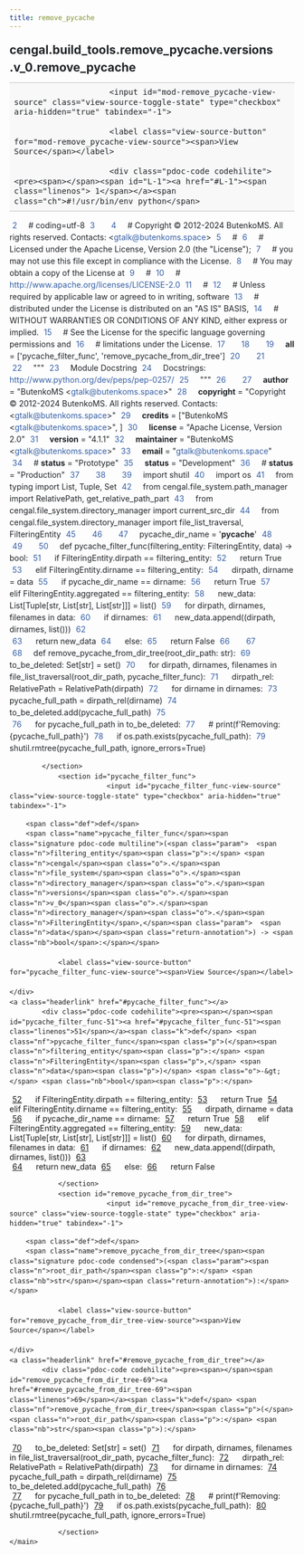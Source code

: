 ```yaml
---
title: remove_pycache
---
```


<div>
    <main class="pdoc">
            <section class="module-info">
                    <h1 class="modulename">
cengal<wbr>.build_tools<wbr>.remove_pycache<wbr>.versions<wbr>.v_0<wbr>.remove_pycache    </h1>

                
                        <input id="mod-remove_pycache-view-source" class="view-source-toggle-state" type="checkbox" aria-hidden="true" tabindex="-1">

                        <label class="view-source-button" for="mod-remove_pycache-view-source"><span>View Source</span></label>

                        <div class="pdoc-code codehilite"><pre><span></span><span id="L-1"><a href="#L-1"><span class="linenos"> 1</span></a><span class="ch">#!/usr/bin/env python</span>
</span><span id="L-2"><a href="#L-2"><span class="linenos"> 2</span></a><span class="c1"># coding=utf-8</span>
</span><span id="L-3"><a href="#L-3"><span class="linenos"> 3</span></a>
</span><span id="L-4"><a href="#L-4"><span class="linenos"> 4</span></a><span class="c1"># Copyright © 2012-2024 ButenkoMS. All rights reserved. Contacts: &lt;gtalk@butenkoms.space&gt;</span>
</span><span id="L-5"><a href="#L-5"><span class="linenos"> 5</span></a><span class="c1"># </span>
</span><span id="L-6"><a href="#L-6"><span class="linenos"> 6</span></a><span class="c1"># Licensed under the Apache License, Version 2.0 (the &quot;License&quot;);</span>
</span><span id="L-7"><a href="#L-7"><span class="linenos"> 7</span></a><span class="c1"># you may not use this file except in compliance with the License.</span>
</span><span id="L-8"><a href="#L-8"><span class="linenos"> 8</span></a><span class="c1"># You may obtain a copy of the License at</span>
</span><span id="L-9"><a href="#L-9"><span class="linenos"> 9</span></a><span class="c1"># </span>
</span><span id="L-10"><a href="#L-10"><span class="linenos">10</span></a><span class="c1">#     http://www.apache.org/licenses/LICENSE-2.0</span>
</span><span id="L-11"><a href="#L-11"><span class="linenos">11</span></a><span class="c1"># </span>
</span><span id="L-12"><a href="#L-12"><span class="linenos">12</span></a><span class="c1"># Unless required by applicable law or agreed to in writing, software</span>
</span><span id="L-13"><a href="#L-13"><span class="linenos">13</span></a><span class="c1"># distributed under the License is distributed on an &quot;AS IS&quot; BASIS,</span>
</span><span id="L-14"><a href="#L-14"><span class="linenos">14</span></a><span class="c1"># WITHOUT WARRANTIES OR CONDITIONS OF ANY KIND, either express or implied.</span>
</span><span id="L-15"><a href="#L-15"><span class="linenos">15</span></a><span class="c1"># See the License for the specific language governing permissions and</span>
</span><span id="L-16"><a href="#L-16"><span class="linenos">16</span></a><span class="c1"># limitations under the License.</span>
</span><span id="L-17"><a href="#L-17"><span class="linenos">17</span></a>
</span><span id="L-18"><a href="#L-18"><span class="linenos">18</span></a>
</span><span id="L-19"><a href="#L-19"><span class="linenos">19</span></a><span class="n">__all__</span> <span class="o">=</span> <span class="p">[</span><span class="s1">&#39;pycache_filter_func&#39;</span><span class="p">,</span> <span class="s1">&#39;remove_pycache_from_dir_tree&#39;</span><span class="p">]</span>
</span><span id="L-20"><a href="#L-20"><span class="linenos">20</span></a>
</span><span id="L-21"><a href="#L-21"><span class="linenos">21</span></a>
</span><span id="L-22"><a href="#L-22"><span class="linenos">22</span></a><span class="sd">&quot;&quot;&quot;</span>
</span><span id="L-23"><a href="#L-23"><span class="linenos">23</span></a><span class="sd">Module Docstring</span>
</span><span id="L-24"><a href="#L-24"><span class="linenos">24</span></a><span class="sd">Docstrings: http://www.python.org/dev/peps/pep-0257/</span>
</span><span id="L-25"><a href="#L-25"><span class="linenos">25</span></a><span class="sd">&quot;&quot;&quot;</span>
</span><span id="L-26"><a href="#L-26"><span class="linenos">26</span></a>
</span><span id="L-27"><a href="#L-27"><span class="linenos">27</span></a><span class="n">__author__</span> <span class="o">=</span> <span class="s2">&quot;ButenkoMS &lt;gtalk@butenkoms.space&gt;&quot;</span>
</span><span id="L-28"><a href="#L-28"><span class="linenos">28</span></a><span class="n">__copyright__</span> <span class="o">=</span> <span class="s2">&quot;Copyright © 2012-2024 ButenkoMS. All rights reserved. Contacts: &lt;gtalk@butenkoms.space&gt;&quot;</span>
</span><span id="L-29"><a href="#L-29"><span class="linenos">29</span></a><span class="n">__credits__</span> <span class="o">=</span> <span class="p">[</span><span class="s2">&quot;ButenkoMS &lt;gtalk@butenkoms.space&gt;&quot;</span><span class="p">,</span> <span class="p">]</span>
</span><span id="L-30"><a href="#L-30"><span class="linenos">30</span></a><span class="n">__license__</span> <span class="o">=</span> <span class="s2">&quot;Apache License, Version 2.0&quot;</span>
</span><span id="L-31"><a href="#L-31"><span class="linenos">31</span></a><span class="n">__version__</span> <span class="o">=</span> <span class="s2">&quot;4.1.1&quot;</span>
</span><span id="L-32"><a href="#L-32"><span class="linenos">32</span></a><span class="n">__maintainer__</span> <span class="o">=</span> <span class="s2">&quot;ButenkoMS &lt;gtalk@butenkoms.space&gt;&quot;</span>
</span><span id="L-33"><a href="#L-33"><span class="linenos">33</span></a><span class="n">__email__</span> <span class="o">=</span> <span class="s2">&quot;gtalk@butenkoms.space&quot;</span>
</span><span id="L-34"><a href="#L-34"><span class="linenos">34</span></a><span class="c1"># __status__ = &quot;Prototype&quot;</span>
</span><span id="L-35"><a href="#L-35"><span class="linenos">35</span></a><span class="n">__status__</span> <span class="o">=</span> <span class="s2">&quot;Development&quot;</span>
</span><span id="L-36"><a href="#L-36"><span class="linenos">36</span></a><span class="c1"># __status__ = &quot;Production&quot;</span>
</span><span id="L-37"><a href="#L-37"><span class="linenos">37</span></a>
</span><span id="L-38"><a href="#L-38"><span class="linenos">38</span></a>
</span><span id="L-39"><a href="#L-39"><span class="linenos">39</span></a><span class="kn">import</span> <span class="nn">shutil</span>
</span><span id="L-40"><a href="#L-40"><span class="linenos">40</span></a><span class="kn">import</span> <span class="nn">os</span>
</span><span id="L-41"><a href="#L-41"><span class="linenos">41</span></a><span class="kn">from</span> <span class="nn">typing</span> <span class="kn">import</span> <span class="n">List</span><span class="p">,</span> <span class="n">Tuple</span><span class="p">,</span> <span class="n">Set</span>
</span><span id="L-42"><a href="#L-42"><span class="linenos">42</span></a><span class="kn">from</span> <span class="nn">cengal.file_system.path_manager</span> <span class="kn">import</span> <span class="n">RelativePath</span><span class="p">,</span> <span class="n">get_relative_path_part</span>
</span><span id="L-43"><a href="#L-43"><span class="linenos">43</span></a><span class="kn">from</span> <span class="nn">cengal.file_system.directory_manager</span> <span class="kn">import</span> <span class="n">current_src_dir</span>
</span><span id="L-44"><a href="#L-44"><span class="linenos">44</span></a><span class="kn">from</span> <span class="nn">cengal.file_system.directory_manager</span> <span class="kn">import</span> <span class="n">file_list_traversal</span><span class="p">,</span> <span class="n">FilteringEntity</span>
</span><span id="L-45"><a href="#L-45"><span class="linenos">45</span></a>
</span><span id="L-46"><a href="#L-46"><span class="linenos">46</span></a>
</span><span id="L-47"><a href="#L-47"><span class="linenos">47</span></a><span class="n">pycache_dir_name</span> <span class="o">=</span> <span class="s1">&#39;__pycache__&#39;</span>
</span><span id="L-48"><a href="#L-48"><span class="linenos">48</span></a>
</span><span id="L-49"><a href="#L-49"><span class="linenos">49</span></a>
</span><span id="L-50"><a href="#L-50"><span class="linenos">50</span></a><span class="k">def</span> <span class="nf">pycache_filter_func</span><span class="p">(</span><span class="n">filtering_entity</span><span class="p">:</span> <span class="n">FilteringEntity</span><span class="p">,</span> <span class="n">data</span><span class="p">)</span> <span class="o">-&gt;</span> <span class="nb">bool</span><span class="p">:</span>
</span><span id="L-51"><a href="#L-51"><span class="linenos">51</span></a>    <span class="k">if</span> <span class="n">FilteringEntity</span><span class="o">.</span><span class="n">dirpath</span> <span class="o">==</span> <span class="n">filtering_entity</span><span class="p">:</span>
</span><span id="L-52"><a href="#L-52"><span class="linenos">52</span></a>        <span class="k">return</span> <span class="kc">True</span>
</span><span id="L-53"><a href="#L-53"><span class="linenos">53</span></a>    <span class="k">elif</span> <span class="n">FilteringEntity</span><span class="o">.</span><span class="n">dirname</span> <span class="o">==</span> <span class="n">filtering_entity</span><span class="p">:</span>
</span><span id="L-54"><a href="#L-54"><span class="linenos">54</span></a>        <span class="n">dirpath</span><span class="p">,</span> <span class="n">dirname</span> <span class="o">=</span> <span class="n">data</span>
</span><span id="L-55"><a href="#L-55"><span class="linenos">55</span></a>        <span class="k">if</span> <span class="n">pycache_dir_name</span> <span class="o">==</span> <span class="n">dirname</span><span class="p">:</span>
</span><span id="L-56"><a href="#L-56"><span class="linenos">56</span></a>            <span class="k">return</span> <span class="kc">True</span>
</span><span id="L-57"><a href="#L-57"><span class="linenos">57</span></a>    <span class="k">elif</span> <span class="n">FilteringEntity</span><span class="o">.</span><span class="n">aggregated</span> <span class="o">==</span> <span class="n">filtering_entity</span><span class="p">:</span>
</span><span id="L-58"><a href="#L-58"><span class="linenos">58</span></a>        <span class="n">new_data</span><span class="p">:</span> <span class="n">List</span><span class="p">[</span><span class="n">Tuple</span><span class="p">[</span><span class="nb">str</span><span class="p">,</span> <span class="n">List</span><span class="p">[</span><span class="nb">str</span><span class="p">],</span> <span class="n">List</span><span class="p">[</span><span class="nb">str</span><span class="p">]]]</span> <span class="o">=</span> <span class="nb">list</span><span class="p">()</span>
</span><span id="L-59"><a href="#L-59"><span class="linenos">59</span></a>        <span class="k">for</span> <span class="n">dirpath</span><span class="p">,</span> <span class="n">dirnames</span><span class="p">,</span> <span class="n">filenames</span> <span class="ow">in</span> <span class="n">data</span><span class="p">:</span>
</span><span id="L-60"><a href="#L-60"><span class="linenos">60</span></a>            <span class="k">if</span> <span class="n">dirnames</span><span class="p">:</span>
</span><span id="L-61"><a href="#L-61"><span class="linenos">61</span></a>                <span class="n">new_data</span><span class="o">.</span><span class="n">append</span><span class="p">((</span><span class="n">dirpath</span><span class="p">,</span> <span class="n">dirnames</span><span class="p">,</span> <span class="nb">list</span><span class="p">()))</span>
</span><span id="L-62"><a href="#L-62"><span class="linenos">62</span></a>        
</span><span id="L-63"><a href="#L-63"><span class="linenos">63</span></a>        <span class="k">return</span> <span class="n">new_data</span>
</span><span id="L-64"><a href="#L-64"><span class="linenos">64</span></a>    <span class="k">else</span><span class="p">:</span>
</span><span id="L-65"><a href="#L-65"><span class="linenos">65</span></a>        <span class="k">return</span> <span class="kc">False</span>
</span><span id="L-66"><a href="#L-66"><span class="linenos">66</span></a>
</span><span id="L-67"><a href="#L-67"><span class="linenos">67</span></a>
</span><span id="L-68"><a href="#L-68"><span class="linenos">68</span></a><span class="k">def</span> <span class="nf">remove_pycache_from_dir_tree</span><span class="p">(</span><span class="n">root_dir_path</span><span class="p">:</span> <span class="nb">str</span><span class="p">):</span>
</span><span id="L-69"><a href="#L-69"><span class="linenos">69</span></a>    <span class="n">to_be_deleted</span><span class="p">:</span> <span class="n">Set</span><span class="p">[</span><span class="nb">str</span><span class="p">]</span> <span class="o">=</span> <span class="nb">set</span><span class="p">()</span>
</span><span id="L-70"><a href="#L-70"><span class="linenos">70</span></a>    <span class="k">for</span> <span class="n">dirpath</span><span class="p">,</span> <span class="n">dirnames</span><span class="p">,</span> <span class="n">filenames</span> <span class="ow">in</span> <span class="n">file_list_traversal</span><span class="p">(</span><span class="n">root_dir_path</span><span class="p">,</span> <span class="n">pycache_filter_func</span><span class="p">):</span>
</span><span id="L-71"><a href="#L-71"><span class="linenos">71</span></a>        <span class="n">dirpath_rel</span><span class="p">:</span> <span class="n">RelativePath</span> <span class="o">=</span> <span class="n">RelativePath</span><span class="p">(</span><span class="n">dirpath</span><span class="p">)</span>
</span><span id="L-72"><a href="#L-72"><span class="linenos">72</span></a>        <span class="k">for</span> <span class="n">dirname</span> <span class="ow">in</span> <span class="n">dirnames</span><span class="p">:</span>
</span><span id="L-73"><a href="#L-73"><span class="linenos">73</span></a>            <span class="n">pycache_full_path</span> <span class="o">=</span> <span class="n">dirpath_rel</span><span class="p">(</span><span class="n">dirname</span><span class="p">)</span>
</span><span id="L-74"><a href="#L-74"><span class="linenos">74</span></a>            <span class="n">to_be_deleted</span><span class="o">.</span><span class="n">add</span><span class="p">(</span><span class="n">pycache_full_path</span><span class="p">)</span>
</span><span id="L-75"><a href="#L-75"><span class="linenos">75</span></a>    
</span><span id="L-76"><a href="#L-76"><span class="linenos">76</span></a>    <span class="k">for</span> <span class="n">pycache_full_path</span> <span class="ow">in</span> <span class="n">to_be_deleted</span><span class="p">:</span>
</span><span id="L-77"><a href="#L-77"><span class="linenos">77</span></a>        <span class="c1"># print(f&#39;Removing: {pycache_full_path}&#39;)</span>
</span><span id="L-78"><a href="#L-78"><span class="linenos">78</span></a>        <span class="k">if</span> <span class="n">os</span><span class="o">.</span><span class="n">path</span><span class="o">.</span><span class="n">exists</span><span class="p">(</span><span class="n">pycache_full_path</span><span class="p">):</span>
</span><span id="L-79"><a href="#L-79"><span class="linenos">79</span></a>            <span class="n">shutil</span><span class="o">.</span><span class="n">rmtree</span><span class="p">(</span><span class="n">pycache_full_path</span><span class="p">,</span> <span class="n">ignore_errors</span><span class="o">=</span><span class="kc">True</span><span class="p">)</span>
</span></pre></div>


            </section>
                <section id="pycache_filter_func">
                            <input id="pycache_filter_func-view-source" class="view-source-toggle-state" type="checkbox" aria-hidden="true" tabindex="-1">
<div class="attr function">
            
        <span class="def">def</span>
        <span class="name">pycache_filter_func</span><span class="signature pdoc-code multiline">(<span class="param">	<span class="n">filtering_entity</span><span class="p">:</span> <span class="n">cengal</span><span class="o">.</span><span class="n">file_system</span><span class="o">.</span><span class="n">directory_manager</span><span class="o">.</span><span class="n">versions</span><span class="o">.</span><span class="n">v_0</span><span class="o">.</span><span class="n">directory_manager</span><span class="o">.</span><span class="n">FilteringEntity</span>,</span><span class="param">	<span class="n">data</span></span><span class="return-annotation">) -> <span class="nb">bool</span>:</span></span>

                <label class="view-source-button" for="pycache_filter_func-view-source"><span>View Source</span></label>

    </div>
    <a class="headerlink" href="#pycache_filter_func"></a>
            <div class="pdoc-code codehilite"><pre><span></span><span id="pycache_filter_func-51"><a href="#pycache_filter_func-51"><span class="linenos">51</span></a><span class="k">def</span> <span class="nf">pycache_filter_func</span><span class="p">(</span><span class="n">filtering_entity</span><span class="p">:</span> <span class="n">FilteringEntity</span><span class="p">,</span> <span class="n">data</span><span class="p">)</span> <span class="o">-&gt;</span> <span class="nb">bool</span><span class="p">:</span>
</span><span id="pycache_filter_func-52"><a href="#pycache_filter_func-52"><span class="linenos">52</span></a>    <span class="k">if</span> <span class="n">FilteringEntity</span><span class="o">.</span><span class="n">dirpath</span> <span class="o">==</span> <span class="n">filtering_entity</span><span class="p">:</span>
</span><span id="pycache_filter_func-53"><a href="#pycache_filter_func-53"><span class="linenos">53</span></a>        <span class="k">return</span> <span class="kc">True</span>
</span><span id="pycache_filter_func-54"><a href="#pycache_filter_func-54"><span class="linenos">54</span></a>    <span class="k">elif</span> <span class="n">FilteringEntity</span><span class="o">.</span><span class="n">dirname</span> <span class="o">==</span> <span class="n">filtering_entity</span><span class="p">:</span>
</span><span id="pycache_filter_func-55"><a href="#pycache_filter_func-55"><span class="linenos">55</span></a>        <span class="n">dirpath</span><span class="p">,</span> <span class="n">dirname</span> <span class="o">=</span> <span class="n">data</span>
</span><span id="pycache_filter_func-56"><a href="#pycache_filter_func-56"><span class="linenos">56</span></a>        <span class="k">if</span> <span class="n">pycache_dir_name</span> <span class="o">==</span> <span class="n">dirname</span><span class="p">:</span>
</span><span id="pycache_filter_func-57"><a href="#pycache_filter_func-57"><span class="linenos">57</span></a>            <span class="k">return</span> <span class="kc">True</span>
</span><span id="pycache_filter_func-58"><a href="#pycache_filter_func-58"><span class="linenos">58</span></a>    <span class="k">elif</span> <span class="n">FilteringEntity</span><span class="o">.</span><span class="n">aggregated</span> <span class="o">==</span> <span class="n">filtering_entity</span><span class="p">:</span>
</span><span id="pycache_filter_func-59"><a href="#pycache_filter_func-59"><span class="linenos">59</span></a>        <span class="n">new_data</span><span class="p">:</span> <span class="n">List</span><span class="p">[</span><span class="n">Tuple</span><span class="p">[</span><span class="nb">str</span><span class="p">,</span> <span class="n">List</span><span class="p">[</span><span class="nb">str</span><span class="p">],</span> <span class="n">List</span><span class="p">[</span><span class="nb">str</span><span class="p">]]]</span> <span class="o">=</span> <span class="nb">list</span><span class="p">()</span>
</span><span id="pycache_filter_func-60"><a href="#pycache_filter_func-60"><span class="linenos">60</span></a>        <span class="k">for</span> <span class="n">dirpath</span><span class="p">,</span> <span class="n">dirnames</span><span class="p">,</span> <span class="n">filenames</span> <span class="ow">in</span> <span class="n">data</span><span class="p">:</span>
</span><span id="pycache_filter_func-61"><a href="#pycache_filter_func-61"><span class="linenos">61</span></a>            <span class="k">if</span> <span class="n">dirnames</span><span class="p">:</span>
</span><span id="pycache_filter_func-62"><a href="#pycache_filter_func-62"><span class="linenos">62</span></a>                <span class="n">new_data</span><span class="o">.</span><span class="n">append</span><span class="p">((</span><span class="n">dirpath</span><span class="p">,</span> <span class="n">dirnames</span><span class="p">,</span> <span class="nb">list</span><span class="p">()))</span>
</span><span id="pycache_filter_func-63"><a href="#pycache_filter_func-63"><span class="linenos">63</span></a>        
</span><span id="pycache_filter_func-64"><a href="#pycache_filter_func-64"><span class="linenos">64</span></a>        <span class="k">return</span> <span class="n">new_data</span>
</span><span id="pycache_filter_func-65"><a href="#pycache_filter_func-65"><span class="linenos">65</span></a>    <span class="k">else</span><span class="p">:</span>
</span><span id="pycache_filter_func-66"><a href="#pycache_filter_func-66"><span class="linenos">66</span></a>        <span class="k">return</span> <span class="kc">False</span>
</span></pre></div>


    

                </section>
                <section id="remove_pycache_from_dir_tree">
                            <input id="remove_pycache_from_dir_tree-view-source" class="view-source-toggle-state" type="checkbox" aria-hidden="true" tabindex="-1">
<div class="attr function">
            
        <span class="def">def</span>
        <span class="name">remove_pycache_from_dir_tree</span><span class="signature pdoc-code condensed">(<span class="param"><span class="n">root_dir_path</span><span class="p">:</span> <span class="nb">str</span></span><span class="return-annotation">):</span></span>

                <label class="view-source-button" for="remove_pycache_from_dir_tree-view-source"><span>View Source</span></label>

    </div>
    <a class="headerlink" href="#remove_pycache_from_dir_tree"></a>
            <div class="pdoc-code codehilite"><pre><span></span><span id="remove_pycache_from_dir_tree-69"><a href="#remove_pycache_from_dir_tree-69"><span class="linenos">69</span></a><span class="k">def</span> <span class="nf">remove_pycache_from_dir_tree</span><span class="p">(</span><span class="n">root_dir_path</span><span class="p">:</span> <span class="nb">str</span><span class="p">):</span>
</span><span id="remove_pycache_from_dir_tree-70"><a href="#remove_pycache_from_dir_tree-70"><span class="linenos">70</span></a>    <span class="n">to_be_deleted</span><span class="p">:</span> <span class="n">Set</span><span class="p">[</span><span class="nb">str</span><span class="p">]</span> <span class="o">=</span> <span class="nb">set</span><span class="p">()</span>
</span><span id="remove_pycache_from_dir_tree-71"><a href="#remove_pycache_from_dir_tree-71"><span class="linenos">71</span></a>    <span class="k">for</span> <span class="n">dirpath</span><span class="p">,</span> <span class="n">dirnames</span><span class="p">,</span> <span class="n">filenames</span> <span class="ow">in</span> <span class="n">file_list_traversal</span><span class="p">(</span><span class="n">root_dir_path</span><span class="p">,</span> <span class="n">pycache_filter_func</span><span class="p">):</span>
</span><span id="remove_pycache_from_dir_tree-72"><a href="#remove_pycache_from_dir_tree-72"><span class="linenos">72</span></a>        <span class="n">dirpath_rel</span><span class="p">:</span> <span class="n">RelativePath</span> <span class="o">=</span> <span class="n">RelativePath</span><span class="p">(</span><span class="n">dirpath</span><span class="p">)</span>
</span><span id="remove_pycache_from_dir_tree-73"><a href="#remove_pycache_from_dir_tree-73"><span class="linenos">73</span></a>        <span class="k">for</span> <span class="n">dirname</span> <span class="ow">in</span> <span class="n">dirnames</span><span class="p">:</span>
</span><span id="remove_pycache_from_dir_tree-74"><a href="#remove_pycache_from_dir_tree-74"><span class="linenos">74</span></a>            <span class="n">pycache_full_path</span> <span class="o">=</span> <span class="n">dirpath_rel</span><span class="p">(</span><span class="n">dirname</span><span class="p">)</span>
</span><span id="remove_pycache_from_dir_tree-75"><a href="#remove_pycache_from_dir_tree-75"><span class="linenos">75</span></a>            <span class="n">to_be_deleted</span><span class="o">.</span><span class="n">add</span><span class="p">(</span><span class="n">pycache_full_path</span><span class="p">)</span>
</span><span id="remove_pycache_from_dir_tree-76"><a href="#remove_pycache_from_dir_tree-76"><span class="linenos">76</span></a>    
</span><span id="remove_pycache_from_dir_tree-77"><a href="#remove_pycache_from_dir_tree-77"><span class="linenos">77</span></a>    <span class="k">for</span> <span class="n">pycache_full_path</span> <span class="ow">in</span> <span class="n">to_be_deleted</span><span class="p">:</span>
</span><span id="remove_pycache_from_dir_tree-78"><a href="#remove_pycache_from_dir_tree-78"><span class="linenos">78</span></a>        <span class="c1"># print(f&#39;Removing: {pycache_full_path}&#39;)</span>
</span><span id="remove_pycache_from_dir_tree-79"><a href="#remove_pycache_from_dir_tree-79"><span class="linenos">79</span></a>        <span class="k">if</span> <span class="n">os</span><span class="o">.</span><span class="n">path</span><span class="o">.</span><span class="n">exists</span><span class="p">(</span><span class="n">pycache_full_path</span><span class="p">):</span>
</span><span id="remove_pycache_from_dir_tree-80"><a href="#remove_pycache_from_dir_tree-80"><span class="linenos">80</span></a>            <span class="n">shutil</span><span class="o">.</span><span class="n">rmtree</span><span class="p">(</span><span class="n">pycache_full_path</span><span class="p">,</span> <span class="n">ignore_errors</span><span class="o">=</span><span class="kc">True</span><span class="p">)</span>
</span></pre></div>


    

                </section>
    </main>


<style>pre{line-height:125%;}span.linenos{color:inherit; background-color:transparent; padding-left:5px; padding-right:20px;}.pdoc-code .hll{background-color:#ffffcc}.pdoc-code{background:#f8f8f8;}.pdoc-code .c{color:#3D7B7B; font-style:italic}.pdoc-code .err{border:1px solid #FF0000}.pdoc-code .k{color:#008000; font-weight:bold}.pdoc-code .o{color:#666666}.pdoc-code .ch{color:#3D7B7B; font-style:italic}.pdoc-code .cm{color:#3D7B7B; font-style:italic}.pdoc-code .cp{color:#9C6500}.pdoc-code .cpf{color:#3D7B7B; font-style:italic}.pdoc-code .c1{color:#3D7B7B; font-style:italic}.pdoc-code .cs{color:#3D7B7B; font-style:italic}.pdoc-code .gd{color:#A00000}.pdoc-code .ge{font-style:italic}.pdoc-code .gr{color:#E40000}.pdoc-code .gh{color:#000080; font-weight:bold}.pdoc-code .gi{color:#008400}.pdoc-code .go{color:#717171}.pdoc-code .gp{color:#000080; font-weight:bold}.pdoc-code .gs{font-weight:bold}.pdoc-code .gu{color:#800080; font-weight:bold}.pdoc-code .gt{color:#0044DD}.pdoc-code .kc{color:#008000; font-weight:bold}.pdoc-code .kd{color:#008000; font-weight:bold}.pdoc-code .kn{color:#008000; font-weight:bold}.pdoc-code .kp{color:#008000}.pdoc-code .kr{color:#008000; font-weight:bold}.pdoc-code .kt{color:#B00040}.pdoc-code .m{color:#666666}.pdoc-code .s{color:#BA2121}.pdoc-code .na{color:#687822}.pdoc-code .nb{color:#008000}.pdoc-code .nc{color:#0000FF; font-weight:bold}.pdoc-code .no{color:#880000}.pdoc-code .nd{color:#AA22FF}.pdoc-code .ni{color:#717171; font-weight:bold}.pdoc-code .ne{color:#CB3F38; font-weight:bold}.pdoc-code .nf{color:#0000FF}.pdoc-code .nl{color:#767600}.pdoc-code .nn{color:#0000FF; font-weight:bold}.pdoc-code .nt{color:#008000; font-weight:bold}.pdoc-code .nv{color:#19177C}.pdoc-code .ow{color:#AA22FF; font-weight:bold}.pdoc-code .w{color:#bbbbbb}.pdoc-code .mb{color:#666666}.pdoc-code .mf{color:#666666}.pdoc-code .mh{color:#666666}.pdoc-code .mi{color:#666666}.pdoc-code .mo{color:#666666}.pdoc-code .sa{color:#BA2121}.pdoc-code .sb{color:#BA2121}.pdoc-code .sc{color:#BA2121}.pdoc-code .dl{color:#BA2121}.pdoc-code .sd{color:#BA2121; font-style:italic}.pdoc-code .s2{color:#BA2121}.pdoc-code .se{color:#AA5D1F; font-weight:bold}.pdoc-code .sh{color:#BA2121}.pdoc-code .si{color:#A45A77; font-weight:bold}.pdoc-code .sx{color:#008000}.pdoc-code .sr{color:#A45A77}.pdoc-code .s1{color:#BA2121}.pdoc-code .ss{color:#19177C}.pdoc-code .bp{color:#008000}.pdoc-code .fm{color:#0000FF}.pdoc-code .vc{color:#19177C}.pdoc-code .vg{color:#19177C}.pdoc-code .vi{color:#19177C}.pdoc-code .vm{color:#19177C}.pdoc-code .il{color:#666666}</style>
<style>:root{--pdoc-background:#fff;}.pdoc{--text:#212529;--muted:#6c757d;--link:#3660a5;--link-hover:#1659c5;--code:#f8f8f8;--active:#fff598;--accent:#eee;--accent2:#c1c1c1;--nav-hover:rgba(255, 255, 255, 0.5);--name:#0066BB;--def:#008800;--annotation:#007020;}</style>
<style>.pdoc{color:var(--text);box-sizing:border-box;line-height:1.5;background:none;}.pdoc .pdoc-button{cursor:pointer;display:inline-block;border:solid black 1px;border-radius:2px;font-size:.75rem;padding:calc(0.5em - 1px) 1em;transition:100ms all;}.pdoc .pdoc-alert{padding:1rem 1rem 1rem calc(1.5rem + 24px);border:1px solid transparent;border-radius:.25rem;background-repeat:no-repeat;background-position:1rem center;margin-bottom:1rem;}.pdoc .pdoc-alert > *:last-child{margin-bottom:0;}.pdoc .pdoc-alert-note {color:#084298;background-color:#cfe2ff;border-color:#b6d4fe;background-image:url("data:image/svg+xml,%3Csvg%20xmlns%3D%22http%3A//www.w3.org/2000/svg%22%20width%3D%2224%22%20height%3D%2224%22%20fill%3D%22%23084298%22%20viewBox%3D%220%200%2016%2016%22%3E%3Cpath%20d%3D%22M8%2016A8%208%200%201%200%208%200a8%208%200%200%200%200%2016zm.93-9.412-1%204.705c-.07.34.029.533.304.533.194%200%20.487-.07.686-.246l-.088.416c-.287.346-.92.598-1.465.598-.703%200-1.002-.422-.808-1.319l.738-3.468c.064-.293.006-.399-.287-.47l-.451-.081.082-.381%202.29-.287zM8%205.5a1%201%200%201%201%200-2%201%201%200%200%201%200%202z%22/%3E%3C/svg%3E");}.pdoc .pdoc-alert-warning{color:#664d03;background-color:#fff3cd;border-color:#ffecb5;background-image:url("data:image/svg+xml,%3Csvg%20xmlns%3D%22http%3A//www.w3.org/2000/svg%22%20width%3D%2224%22%20height%3D%2224%22%20fill%3D%22%23664d03%22%20viewBox%3D%220%200%2016%2016%22%3E%3Cpath%20d%3D%22M8.982%201.566a1.13%201.13%200%200%200-1.96%200L.165%2013.233c-.457.778.091%201.767.98%201.767h13.713c.889%200%201.438-.99.98-1.767L8.982%201.566zM8%205c.535%200%20.954.462.9.995l-.35%203.507a.552.552%200%200%201-1.1%200L7.1%205.995A.905.905%200%200%201%208%205zm.002%206a1%201%200%201%201%200%202%201%201%200%200%201%200-2z%22/%3E%3C/svg%3E");}.pdoc .pdoc-alert-danger{color:#842029;background-color:#f8d7da;border-color:#f5c2c7;background-image:url("data:image/svg+xml,%3Csvg%20xmlns%3D%22http%3A//www.w3.org/2000/svg%22%20width%3D%2224%22%20height%3D%2224%22%20fill%3D%22%23842029%22%20viewBox%3D%220%200%2016%2016%22%3E%3Cpath%20d%3D%22M5.52.359A.5.5%200%200%201%206%200h4a.5.5%200%200%201%20.474.658L8.694%206H12.5a.5.5%200%200%201%20.395.807l-7%209a.5.5%200%200%201-.873-.454L6.823%209.5H3.5a.5.5%200%200%201-.48-.641l2.5-8.5z%22/%3E%3C/svg%3E");}.pdoc .visually-hidden{position:absolute !important;width:1px !important;height:1px !important;padding:0 !important;margin:-1px !important;overflow:hidden !important;clip:rect(0, 0, 0, 0) !important;white-space:nowrap !important;border:0 !important;}.pdoc h1, .pdoc h2, .pdoc h3{font-weight:300;margin:.3em 0;padding:.2em 0;}.pdoc > section:not(.module-info) h1{font-size:1.5rem;font-weight:500;}.pdoc > section:not(.module-info) h2{font-size:1.4rem;font-weight:500;}.pdoc > section:not(.module-info) h3{font-size:1.3rem;font-weight:500;}.pdoc > section:not(.module-info) h4{font-size:1.2rem;}.pdoc > section:not(.module-info) h5{font-size:1.1rem;}.pdoc a{text-decoration:none;color:var(--link);}.pdoc a:hover{color:var(--link-hover);}.pdoc blockquote{margin-left:2rem;}.pdoc pre{border-top:1px solid var(--accent2);border-bottom:1px solid var(--accent2);margin-top:0;margin-bottom:1em;padding:.5rem 0 .5rem .5rem;overflow-x:auto;background-color:var(--code);}.pdoc code{color:var(--text);padding:.2em .4em;margin:0;font-size:85%;background-color:var(--accent);border-radius:6px;}.pdoc a > code{color:inherit;}.pdoc pre > code{display:inline-block;font-size:inherit;background:none;border:none;padding:0;}.pdoc > section:not(.module-info){margin-bottom:1.5rem;}.pdoc .modulename{margin-top:0;font-weight:bold;}.pdoc .modulename a{color:var(--link);transition:100ms all;}.pdoc .git-button{float:right;border:solid var(--link) 1px;}.pdoc .git-button:hover{background-color:var(--link);color:var(--pdoc-background);}.view-source-toggle-state,.view-source-toggle-state ~ .pdoc-code{display:none;}.view-source-toggle-state:checked ~ .pdoc-code{display:block;}.view-source-button{display:inline-block;float:right;font-size:.75rem;line-height:1.5rem;color:var(--muted);padding:0 .4rem 0 1.3rem;cursor:pointer;text-indent:-2px;}.view-source-button > span{visibility:hidden;}.module-info .view-source-button{float:none;display:flex;justify-content:flex-end;margin:-1.2rem .4rem -.2rem 0;}.view-source-button::before{position:absolute;content:"View Source";display:list-item;list-style-type:disclosure-closed;}.view-source-toggle-state:checked ~ .attr .view-source-button::before,.view-source-toggle-state:checked ~ .view-source-button::before{list-style-type:disclosure-open;}.pdoc .docstring{margin-bottom:1.5rem;}.pdoc section:not(.module-info) .docstring{margin-left:clamp(0rem, 5vw - 2rem, 1rem);}.pdoc .docstring .pdoc-code{margin-left:1em;margin-right:1em;}.pdoc h1:target,.pdoc h2:target,.pdoc h3:target,.pdoc h4:target,.pdoc h5:target,.pdoc h6:target,.pdoc .pdoc-code > pre > span:target{background-color:var(--active);box-shadow:-1rem 0 0 0 var(--active);}.pdoc .pdoc-code > pre > span:target{display:block;}.pdoc div:target > .attr,.pdoc section:target > .attr,.pdoc dd:target > a{background-color:var(--active);}.pdoc *{scroll-margin:2rem;}.pdoc .pdoc-code .linenos{user-select:none;}.pdoc .attr:hover{filter:contrast(0.95);}.pdoc section, .pdoc .classattr{position:relative;}.pdoc .headerlink{--width:clamp(1rem, 3vw, 2rem);position:absolute;top:0;left:calc(0rem - var(--width));transition:all 100ms ease-in-out;opacity:0;}.pdoc .headerlink::before{content:"#";display:block;text-align:center;width:var(--width);height:2.3rem;line-height:2.3rem;font-size:1.5rem;}.pdoc .attr:hover ~ .headerlink,.pdoc *:target > .headerlink,.pdoc .headerlink:hover{opacity:1;}.pdoc .attr{display:block;margin:.5rem 0 .5rem;padding:.4rem .4rem .4rem 1rem;background-color:var(--accent);overflow-x:auto;}.pdoc .classattr{margin-left:2rem;}.pdoc .name{color:var(--name);font-weight:bold;}.pdoc .def{color:var(--def);font-weight:bold;}.pdoc .signature{background-color:transparent;}.pdoc .param, .pdoc .return-annotation{white-space:pre;}.pdoc .signature.multiline .param{display:block;}.pdoc .signature.condensed .param{display:inline-block;}.pdoc .annotation{color:var(--annotation);}.pdoc .view-value-toggle-state,.pdoc .view-value-toggle-state ~ .default_value{display:none;}.pdoc .view-value-toggle-state:checked ~ .default_value{display:inherit;}.pdoc .view-value-button{font-size:.5rem;vertical-align:middle;border-style:dashed;margin-top:-0.1rem;}.pdoc .view-value-button:hover{background:white;}.pdoc .view-value-button::before{content:"show";text-align:center;width:2.2em;display:inline-block;}.pdoc .view-value-toggle-state:checked ~ .view-value-button::before{content:"hide";}.pdoc .inherited{margin-left:2rem;}.pdoc .inherited dt{font-weight:700;}.pdoc .inherited dt, .pdoc .inherited dd{display:inline;margin-left:0;margin-bottom:.5rem;}.pdoc .inherited dd:not(:last-child):after{content:", ";}.pdoc .inherited .class:before{content:"class ";}.pdoc .inherited .function a:after{content:"()";}.pdoc .search-result .docstring{overflow:auto;max-height:25vh;}.pdoc .search-result.focused > .attr{background-color:var(--active);}.pdoc .attribution{margin-top:2rem;display:block;opacity:0.5;transition:all 200ms;filter:grayscale(100%);}.pdoc .attribution:hover{opacity:1;filter:grayscale(0%);}.pdoc .attribution img{margin-left:5px;height:35px;vertical-align:middle;width:70px;transition:all 200ms;}.pdoc table{display:block;width:max-content;max-width:100%;overflow:auto;margin-bottom:1rem;}.pdoc table th{font-weight:600;}.pdoc table th, .pdoc table td{padding:6px 13px;border:1px solid var(--accent2);}</style></div>